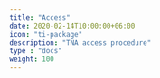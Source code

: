 ```yaml
---
title: "Access"
date: 2020-02-14T10:00:00+06:00
icon: "ti-package"
description: "TNA access procedure"
type : "docs"
weight: 100
---
```

